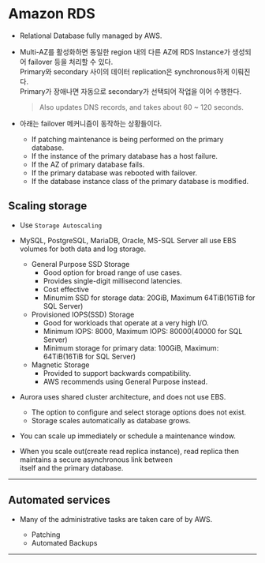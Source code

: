 # Amazon RDS

- Relational Database fully managed by AWS.

- Multi-AZ를 활성화하면 동일한 region 내의 다른 AZ에 RDS Instance가 생성되어 failover 등을 처리할 수 있다.  
  Primary와 secondary 사이의 데이터 replication은 synchronous하게 이뤄진다.  
  Primary가 장애나면 자동으로 secondary가 선택되어 작업을 이어 수행한다.

  > Also updates DNS records, and takes about 60 ~ 120 seconds.

- 아래는 failover 메커니즘이 동작하는 상황들이다.

  - If patching maintenance is being performed on the primary database.
  - If the instance of the primary database has a host failure.
  - If the AZ of primary database fails.
  - If the primary database was rebooted with failover.
  - If the database instance class of the primary database is modified.

## Scaling storage

- Use `Storage Autoscaling`

- MySQL, PostgreSQL, MariaDB, Oracle, MS-SQL Server all use EBS volumes for both data and log storage.

  - General Purpose SSD Storage
    - Good option for broad range of use cases.
    - Provides single-digit millisecond latencies.
    - Cost effective
    - Minumim SSD for storage data: 20GiB, Maximum 64TiB(16TiB for SQL Server)
  - Provisioned IOPS(SSD) Storage
    - Good for workloads that operate at a very high I/O.
    - Minimum IOPS: 8000, Maximum IOPS: 80000(40000 for SQL Server)
    - Minimum storage for primary data: 100GiB, Maximum: 64TiB(16TiB for SQL Server)
  - Magnetic Storage
    - Provided to support backwards compatibility.
    - AWS recommends using General Purpose instead.

- Aurora uses shared cluster architecture, and does not use EBS.

  - The option to configure and select storage options does not exist.
  - Storage scales automatically as database grows.

- You can scale up immediately or schedule a maintenance window.
- When you scale out(create read replica instance), read replica then maintains a secure asynchronous link between  
  itself and the primary database.

---

## Automated services

- Many of the administrative tasks are taken care of by AWS.

  - Patching
  - Automated Backups

---
